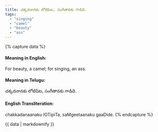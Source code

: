 ```yaml
---
title: చక్కదనానకు లోటిపిట, సంగీతానకు గాడిదె.
tags:
  - "singing"
  - "camel"
  - "beauty"
  - "ass"
---
```


{% capture data %}
#### Meaning in English:
For beauty, a camel; for singing, an ass.

#### Meaning in Telugu:
చక్కదనానకు లోటిపిట, సంగీతానకు గాడిదె.

#### English Transliteration:
chakkadanaanaku lOTipiTa, saMgeetaanaku gaaDide.
{% endcapture %}

{{ data | markdownify }}

